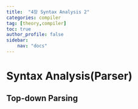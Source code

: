 ```yaml
---
title:  "4장 Syntax Analysis 2"
categories: compiler
tag: [theory,compiler]
toc: true
author_profile: false
sidebar:
    nav: "docs"
---
```


# Syntax Analysis(Parser)

## Top-down Parsing


